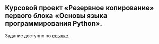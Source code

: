 ## Курсовой проект «Резервное копирование» первого блока «Основы языка программирования Python».

Задание доступно по [ссылке](https://github.com/netology-code/py-diplom-basic).